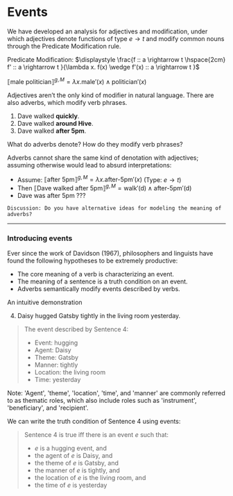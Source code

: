 # Events

We have developed an analysis for adjectives and modification, under which adjectives denote functions of type $e \rightarrow t$ and modify common nouns through the Predicate Modification rule. 

Predicate Modification: $\displaystyle \frac{f :: a \rightarrow t \hspace{2cm} f' :: a \rightarrow t }{\lambda x. f(x) \wedge f'(x) :: a \rightarrow t }$

$⟦\text{male politician}⟧^{g,M} = \lambda x. \text{male}'(x) \wedge \text{politician}'(x)$ 

Adjectives aren’t the only kind of modifier in natural language. There are also adverbs, which modify verb phrases. 

1. Dave walked **quickly**.
2. Dave walked **around Hive**.
3. Dave walked **after 5pm**.

What do adverbs denote? How do they modify verb phrases? 

Adverbs cannot share the same kind of denotation with adjectives; assuming otherwise would lead to absurd interpretations:  

- Assume: $⟦\text{after 5pm}⟧^{g,M} = \lambda x. \text{after-5pm}'(x)$ (Type: $e \rightarrow t$)
- Then $⟦\text{Dave walked after 5pm}⟧^{g,M} = \text{walk}'(\text{d}) \wedge \text{after-5pm}'(\text{d})$
- Dave was after 5pm ???

```
Discussion: Do you have alternative ideas for modeling the meaning of adverbs?
```

--- 
### Introducing events

Ever since the work of Davidson (1967), philosophers and linguists have found the following hypotheses to be extremely productive: 

- The core meaning of a verb is characterizing an event.
- The meaning of a sentence is a truth condition on an event.
- Adverbs semantically modify events described by verbs.

An intuitive demonstration

4. Daisy hugged Gatsby tightly in the living room yesterday. 

> The event described by Sentence 4: 
> 
> - Event: hugging
> - Agent: Daisy
> - Theme: Gatsby
> - Manner: tightly
> - Location: the living room
> - Time: yesterday

Note: 'Agent', 'theme', 'location', 'time', and 'manner' are commonly referred to as thematic roles, which also include roles such as 'instrument', 'beneficiary', and 'recipient'.

We can write the truth condition of Sentence 4 using events: 

> Sentence 4 is true iff there is an event $e$ such that:
> - $e$ is a hugging event, and
> - the agent of $e$ is Daisy, and
> - the theme of $e$ is Gatsby, and
> - the manner of $e$ is tightly, and
> - the location of $e$ is the living room, and
> - the time of $e$ is yesterday



